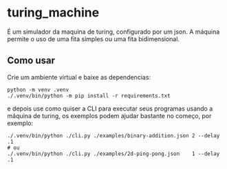 # turing_machine

É um simulador da maquina de turing, configurado por um json. A máquina permite o uso de uma fita simples ou uma fita bidimensional.

## Como usar

Crie um ambiente virtual e baixe as dependencias:
```shell
python -m venv .venv
./.venv/bin/python -m pip install -r requirements.txt
```
e depois use como quiser a CLI para executar seus programas usando a máquina de turing, os exemplos podem ajudar bastante no começo, por exemplo:
```shell
./.venv/bin/python ./cli.py ./examples/binary-addition.json 2 --delay .1
# ou
./.venv/bin/python ./cli.py ./examples/2d-ping-pong.json    1 --delay .1
```


